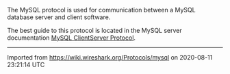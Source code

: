The MySQL protocol is used for communication between a MySQL database server and client software.

The best guide to this protocol is located in the MySQL server documentation [MySQL ClientServer Protocol](https://dev.mysql.com/doc/dev/mysql-server/latest/PAGE_PROTOCOL.html).

---

Imported from https://wiki.wireshark.org/Protocols/mysql on 2020-08-11 23:21:14 UTC
